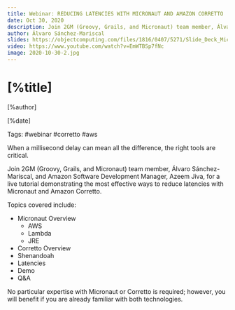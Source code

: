 ```yaml
---
title: Webinar: REDUCING LATENCIES WITH MICRONAUT AND AMAZON CORRETTO
date: Oct 30, 2020 
description: Join 2GM (Groovy, Grails, and Micronaut) team member, Álvaro Sánchez-Mariscal, and Amazon Software Development Manager, Azeem Jiva, for a tutorial demonstrating the most effective ways to reduce latencies with Micronaut and Amazon Corretto.  
author: Álvaro Sánchez-Mariscal
slides: https://objectcomputing.com/files/1816/0407/5271/Slide_Deck_Micronaut_Corretto_Webinar.pdf
video: https://www.youtube.com/watch?v=EmWTBSp7fNc
image: 2020-10-30-2.jpg
---
```


# [%title]

[%author]

[%date] 

Tags: #webinar #corretto #aws

When a millisecond delay can mean all the difference, the right tools are critical.

Join 2GM (Groovy, Grails, and Micronaut) team member, Álvaro Sánchez-Mariscal, and Amazon Software Development Manager, Azeem Jiva, for a live tutorial demonstrating the most effective ways to reduce latencies with Micronaut and Amazon Corretto. 

Topics covered include:

- Micronaut Overview
    - AWS
    - Lambda
    - JRE
- Corretto Overview
- Shenandoah
- Latencies
- Demo
- Q&A

No particular expertise with Micronaut or Corretto is required; however, you will benefit if you are already familiar with both technologies. 
